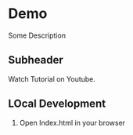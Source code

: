 # Demo 

Some Description

## Subheader

Watch Tutorial on Youtube.

## LOcal Development

1. Open Index.html in your browser

